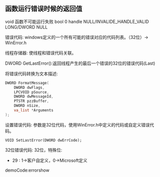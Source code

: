 ## 函数运行错误时候的返回值
void		函数不可能运行失败
bool		0
handle		NULL/INVALIDE_HANDLE_VALID
LONG/DWORD	NULL

错误代码: windows定义的一个所有可能的错误对应的代码列表。（32位）-> WinError.h

线程存储器: 使线程和错误代码关联。

DWORD GetLastError():返回线程产生的最后一个错误的32位的错误代码(Last)


将错误代码转换为文本描述:
```c
DWORD FormatMessage(
	DWORD dwFlags,
	LPCVOID pSource,
	DWORD dwMessageId,
	PTSTR pzzBuffer,
	DWORD nSize,
	va_list *Arguments
);
```

设置错误代码: 参数是32位代码，使用WinError.h中定义的代码或自定义错误代码。
```
VOID SetLastError(DWORD dwErrCode);
```

32位错误代码: 32位，特殊位:
- 29 : 1->客户自定义，0->Microsoft定义


demoCode:errorshow